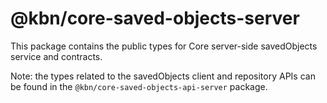 # @kbn/core-saved-objects-server

This package contains the public types for Core server-side savedObjects service and contracts.

Note: the types related to the savedObjects client and repository APIs can be found in the `@kbn/core-saved-objects-api-server` package.
